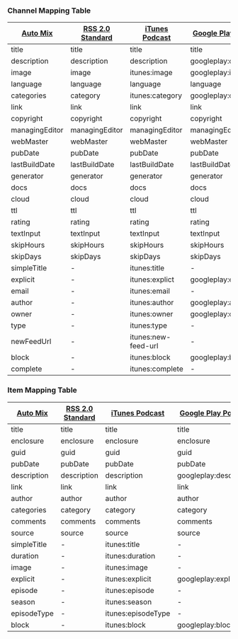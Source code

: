 ### Channel Mapping Table

|[Auto Mix](https://github.com/ivanisidrowu/KtRssReader/blob/master/ktRssReader/src/main/java/tw/ktrssreader/model/channel/Channels.kt#L145)| [RSS 2.0 Standard](https://github.com/ivanisidrowu/KtRssReader/blob/master/ktRssReader/src/main/java/tw/ktrssreader/model/channel/Channels.kt#L29) | [iTunes Podcast](https://github.com/ivanisidrowu/KtRssReader/blob/master/ktRssReader/src/main/java/tw/ktrssreader/model/channel/Channels.kt#L64) | [Google Play Podcast](https://github.com/ivanisidrowu/KtRssReader/blob/master/ktRssReader/src/main/java/tw/ktrssreader/model/channel/Channels.kt#L104) |
| ------ | ------ | ------ | ------ |
|title|title|title|title|
|description|description|description|googleplay:description|
|image|image|itunes:image|googleplay:image|
|language|language|language|language|
|categories|category|itunes:category|googleplay:category|
|link|link|link|link|
|copyright|copyright|copyright|copyright|
|managingEditor|managingEditor|managingEditor|managingEditor|
|webMaster|webMaster|webMaster|webMaster|
|pubDate|pubDate|pubDate|pubDate|
|lastBuildDate|lastBuildDate|lastBuildDate|lastBuildDate|
|generator|generator|generator|generator|
|docs|docs|docs|docs|
|cloud|cloud|cloud|cloud|
|ttl|ttl|ttl|ttl|
|rating| rating|rating|rating|
|textInput|textInput|textInput|textInput|
|skipHours|skipHours|skipHours|skipHours|
|skipDays|skipDays|skipDays|skipDays|
|simpleTitle|-|itunes:title|-|
|explicit|-|itunes:explict|googleplay:explicit|
|email|-|itunes:email|-|
|author|-|itunes:author|googleplay:author|
|owner|-|itunes:owner|googleplay:owner|
|type|-|itunes:type|-|
|newFeedUrl|-|itunes:new-feed-url|-|
|block|-|itunes:block|googleplay:block|
|complete|-|itunes:complete|-|


### Item Mapping Table

|[Auto Mix](https://github.com/ivanisidrowu/KtRssReader/blob/master/ktRssReader/src/main/java/tw/ktrssreader/model/item/Items.kt#L94)| [RSS 2.0 Standard](https://github.com/ivanisidrowu/KtRssReader/blob/master/ktRssReader/src/main/java/tw/ktrssreader/model/item/Items.kt#L18) | [iTunes Podcast](https://github.com/ivanisidrowu/KtRssReader/blob/master/ktRssReader/src/main/java/tw/ktrssreader/model/item/Items.kt#L42) | [Google Play Podcast](https://github.com/ivanisidrowu/KtRssReader/blob/master/ktRssReader/src/main/java/tw/ktrssreader/model/item/Items.kt#L68)
| ------ | ------ | ------ | ------ |
|title | title | title | title |
|enclosure|enclosure|enclosure|enclosure|
|guid|guid|guid|guid|
|pubDate|pubDate|pubDate|pubDate|
|description|description|description|googleplay:description|
|link|link|link|link|
|author|author|author|author|
|categories|category|category|category|
|comments|comments|comments|comments|
|source|source|source|source|
|simpleTitle|-|itunes:title|-|
|duration|-|itunes:duration|-|
|image|-|itunes:image|-|
|explicit|-|itunes:explicit | googleplay:explicit|
|episode|-|itunes:episode|-|-|
|season|-|itunes:season|-|
|episodeType|-|itunes:episodeType|-|
|block|-|itunes:block|googleplay:block|
